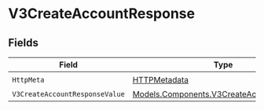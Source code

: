 # V3CreateAccountResponse


## Fields

| Field                                                                                           | Type                                                                                            | Required                                                                                        | Description                                                                                     |
| ----------------------------------------------------------------------------------------------- | ----------------------------------------------------------------------------------------------- | ----------------------------------------------------------------------------------------------- | ----------------------------------------------------------------------------------------------- |
| `HttpMeta`                                                                                      | [HTTPMetadata](../../Models/Components/HTTPMetadata.md)                                         | :heavy_check_mark:                                                                              | N/A                                                                                             |
| `V3CreateAccountResponseValue`                                                                  | [Models.Components.V3CreateAccountResponse](../../Models/Components/V3CreateAccountResponse.md) | :heavy_minus_sign:                                                                              | Created                                                                                         |